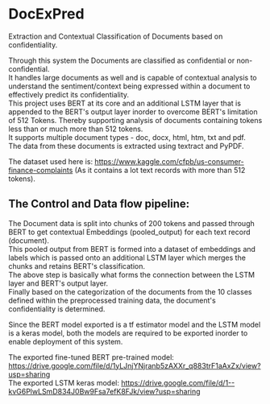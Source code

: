 # DocExPred
Extraction and Contextual Classification of Documents based on confidentiality.

Through this system the Documents are classified as confidential or non-confidential.  
It handles large documents as well and is capable of contextual analysis to understand the sentiment/context being expressed within a document to effectively predict its confidentiality.  
This project uses BERT at its core and an additional LSTM layer that is appended to the BERT's output layer inorder to overcome BERT's limitation of 512 Tokens. Thereby supporting analysis of documents containing tokens less than or much more than 512 tokens.  
It supports multiple document types - doc, docx, html, htm, txt and pdf.  
The data from these documents is extracted using textract and PyPDF.

The dataset used here is: https://www.kaggle.com/cfpb/us-consumer-finance-complaints
(As it contains a lot text records with more than 512 tokens).

## The Control and Data flow pipeline:

The Document data is split into chunks of 200 tokens and passed through BERT to get contextual Embeddings (pooled_output) for each text record (document).  
This pooled output from BERT is formed into a dataset of embeddings and labels which is passed onto an additional LSTM layer which merges the chunks and retains BERT's classification.  
The above step is basically what forms the connection between the LSTM layer and BERT's output layer.  
Finally based on the categorization of the documents from the 10 classes defined within the preprocessed training data, the document's confidentiality is determined. 

Since the BERT model exported is a tf estimator model and the LSTM model is a keras model, both the models are required to be exported inorder to enable deployment of this system.

The exported fine-tuned BERT pre-trained model: https://drive.google.com/file/d/1yLJnjYNjranb5zAXXr_q883trF1aAxZx/view?usp=sharing  
The exported LSTM keras model: https://drive.google.com/file/d/1--kvG6PlwLSmD834J0Bw9Fsa7efK8FJk/view?usp=sharing
